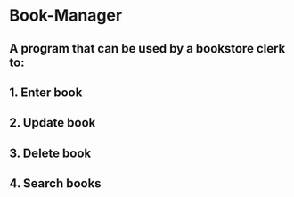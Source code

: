# Book-Manager
## A program that can be used by a bookstore clerk to:
## 1. Enter book
## 2. Update book
## 3. Delete book
## 4. Search books
